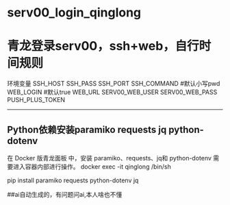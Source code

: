 # serv00_login_qinglong
青龙登录serv00，ssh+web，自行时间规则
===============
环境变量
SSH_HOST
SSH_PASS
SSH_PORT
SSH_COMMAND  #默认小写pwd
WEB_LOGIN  #默认true
WEB_URL
SERV00_WEB_USER
SERV00_WEB_PASS
PUSH_PLUS_TOKEN

----------------
Python依赖安装paramiko requests jq python-dotenv 
----------------
在 Docker 版青龙面板 中，安装 paramiko、requests、jq和 python-dotenv 需要进入容器内部进行操作。
docker exec -it qinglong /bin/sh

pip install paramiko requests python-dotenv jq

##ai自动生成的，有问题问ai,本人啥也不懂
